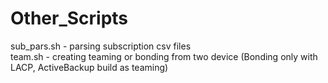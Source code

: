 # Other_Scripts
sub_pars.sh - parsing subscription csv files  
team.sh - creating teaming or bonding from two device (Bonding only with LACP, ActiveBackup build as teaming)
